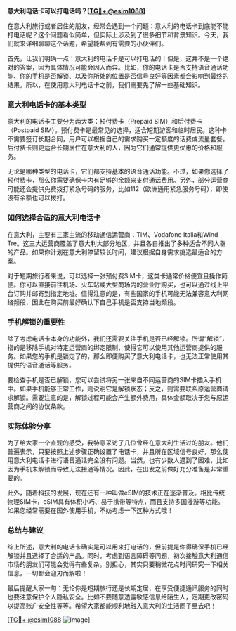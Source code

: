 **意大利电话卡可以打电话吗？[[TG💪+ @esim1088](https://t.me/s/esim1088)]**

在意大利旅行或者居住的朋友，经常会遇到一个问题：意大利的电话卡到底能不能打电话呢？这个问题看似简单，但实际上涉及到了很多细节和背景知识。今天，我们就来详细聊聊这个话题，希望能帮到有需要的小伙伴们。

首先，让我们明确一点：意大利的电话卡是可以打电话的！但是，这并不是一个绝对的答案，因为具体情况可能会因人而异。比如，你的电话卡是否支持语音通话功能、你的手机是否解锁、以及你所处的位置是否信号良好等因素都会影响到最终的结果。所以，在使用意大利电话卡之前，我们需要先了解一些基础知识。

### **意大利电话卡的基本类型**

意大利的电话卡主要分为两大类：预付费卡（Prepaid SIM）和后付费卡（Postpaid SIM）。预付费卡是最常见的选择，适合短期游客和临时居民。这种卡不需要签订长期合同，用户可以根据自己的需求购买一定额度的话费或流量套餐。后付费卡则更适合长期居住在意大利的人，因为它们通常提供更优惠的价格和服务。

无论是哪种类型的电话卡，它们都支持基本的语音通话功能。不过，如果你选择了预付费卡，那么你需要确保卡内有足够的余额来支付通话费用。另外，部分运营商可能还会提供免费拨打紧急号码的服务，比如112（欧洲通用紧急服务号码），即使没有余额也可以拨打。

### **如何选择合适的意大利电话卡**

在意大利，主要有三家主流的移动通信运营商：TIM、Vodafone Italia和Wind Tre。这三大运营商覆盖了意大利大部分地区，并且各自推出了多种适合不同人群的产品。如果你计划在意大利停留较长时间，建议根据自身需求挑选最适合的方案。

对于短期旅行者来说，可以选择一张预付费SIM卡，这类卡通常价格便宜且操作简便。你可以直接前往机场、火车站或大型商场内的营业厅购买，也可以通过线上平台订购并邮寄到指定地址。值得注意的是，有些国家的手机可能无法兼容意大利网络频段，因此在购买前最好确认下自己手机是否支持当地频段。

### **手机解锁的重要性**

除了考虑电话卡本身的功能外，我们还需要关注手机是否已经解锁。所谓“解锁”，指的是移除手机对特定运营商的绑定限制，使得它可以使用其他运营商提供的服务。如果您的手机是锁定了的，那么即便购买了意大利电话卡，也无法正常使用其提供的语音通话等服务。

要检查手机是否已解锁，您可以尝试将另一张来自不同运营商的SIM卡插入手机中。如果手机能够正常工作，则说明它是解锁状态；反之，则需要联系原运营商请求解锁。需要注意的是，解锁过程可能会产生额外费用，具体金额取决于您与原运营商之间的协议条款。

### **实际体验分享**

为了给大家一个直观的感受，我特意采访了几位曾经在意大利生活过的朋友。他们普遍表示，只要按照上述步骤正确设置了电话卡，并且所在区域信号良好，那么使用意大利电话卡进行语音通话完全没有问题。当然，也有少数人遇到了困难，比如因为手机未解锁而导致无法接通等情况。因此，在出发之前做好充分准备是非常重要的。

此外，随着科技的发展，现在还有一种叫做eSIM的技术正在逐渐普及。相比传统物理SIM卡，eSIM具有体积小巧、易于携带等特点，而且支持多国漫游等功能。如果您经常需要在国外使用手机，不妨考虑一下这种方式哦！

### **总结与建议**

综上所述，意大利的电话卡确实是可以用来打电话的，但前提是你得确保手机已经解锁并且选择了合适的产品。同时，考虑到语言障碍等问题，初次接触意大利通信市场的朋友们可能会觉得有些复杂。别担心，其实只要稍微花点时间研究一下相关信息，一切都会迎刃而解啦！

最后提醒大家一句：无论你是短期旅行还是长期定居，在享受便捷通讯服务的同时也要注意保护个人隐私安全。比如不要随意透露敏感信息给陌生人，定期更改密码以提高账户安全性等等。希望大家都能顺利地融入意大利的生活圈子里去吧！

[[TG💪+ @esim1088](https://t.me/s/esim1088) ![Image](https://i.postimg.cc/4NQfJmqS/Snipaste-2025-05-13-00-14-12.png)]